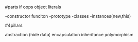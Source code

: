#parts if oops
object literals 

-constructor funciton
-prototype
-classes
-instances(new,this)

#4pillars 

abstraction (hide data)
encapsulation
inheritance
polymorphism
